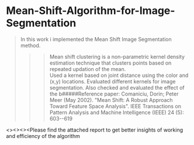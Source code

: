 # Mean-Shift-Algorithm-for-Image-Segmentation
>In this work i implemented the Mean Shift Image Segmentation method.  
>>>Mean shift clustering is a non-parametric kernel density estimation technique that clusters points based on repeated  updation of the mean.  
>>>Used a kernel based on joint distance using the color and (x,y) locations. 
Evaluated different   kernels for image segmentation. Also checked and evaluated the effect of the b#####Reference paper: Comaniciu, Dorin; Peter Meer (May 2002). "Mean Shift: A Robust Approach Toward Feature Space Analysis".
 IEEE Transactions on Pattern Analysis and Machine Intelligence (IEEE) 24 (5): 603--619
 
 <><><><Please find the attached report to get better insights of working and efficiency of the algorithm
